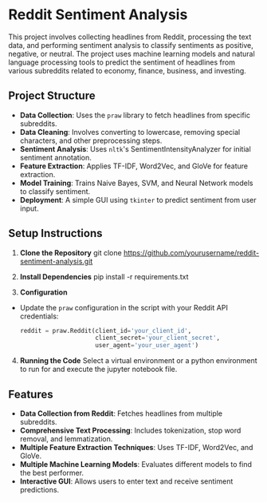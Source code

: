 # Reddit Sentiment Analysis

This project involves collecting headlines from Reddit, processing the text data, and performing sentiment analysis to classify sentiments as positive, negative, or neutral. The project uses machine learning models and natural language processing tools to predict the sentiment of headlines from various subreddits related to economy, finance, business, and investing.

## Project Structure

- **Data Collection**: Uses the `praw` library to fetch headlines from specific subreddits.
- **Data Cleaning**: Involves converting to lowercase, removing special characters, and other preprocessing steps.
- **Sentiment Analysis**: Uses `nltk`'s SentimentIntensityAnalyzer for initial sentiment annotation.
- **Feature Extraction**: Applies TF-IDF, Word2Vec, and GloVe for feature extraction.
- **Model Training**: Trains Naive Bayes, SVM, and Neural Network models to classify sentiment.
- **Deployment**: A simple GUI using `tkinter` to predict sentiment from user input.

## Setup Instructions

1. **Clone the Repository**
git clone https://github.com/yourusername/reddit-sentiment-analysis.git

2. **Install Dependencies**
pip install -r requirements.txt


3. **Configuration**
- Update the `praw` configuration in the script with your Reddit API credentials:
  ```python
  reddit = praw.Reddit(client_id='your_client_id',
                       client_secret='your_client_secret',
                       user_agent='your_user_agent')
  ```

4. **Running the Code**
Select a virtual environment or a python environment to run for and execute the jupyter notebook file. 

## Features

- **Data Collection from Reddit**: Fetches headlines from multiple subreddits.
- **Comprehensive Text Processing**: Includes tokenization, stop word removal, and lemmatization.
- **Multiple Feature Extraction Techniques**: Uses TF-IDF, Word2Vec, and GloVe.
- **Multiple Machine Learning Models**: Evaluates different models to find the best performer.
- **Interactive GUI**: Allows users to enter text and receive sentiment predictions.

